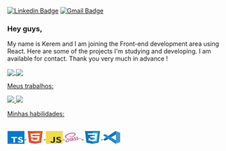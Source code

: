 [![Linkedin Badge](https://img.shields.io/badge/-LinkedIn-blue?style=flat&logo=Linkedin&logoColor=white&link=https://www.linkedin.com/mwlite/in/kerem-jovielly/)](https://www.linkedin.com/mwlite/in/kerem-jovielly/)
[![Gmail Badge](https://img.shields.io/badge/-Gmail-c14438?style=flat&logo=Gmail&logoColor=white&link=mailto:keremjovielly@gmail.com)](mailto:keremjovielly@gmail.com)

### Hey guys,

My name is Kerem and I am joining the Front-end development area using React. Here are some of the projects I'm studying and developing. I am available for contact. Thank you very much in advance !

<div>
  <a href="https://github.com/KeremJovi">
    <img height="150" align="center" src="https://github-readme-stats.vercel.app/api?username=KeremJovi&show_icons=true&count_private=true&theme=bear"/>
     <a href="https://github.com/KeremJovi">
    <img height="150" align="center" src="https://github-readme-stats.vercel.app/api/top-langs/?username=KeremJovi&layout=compact&theme=bear"/>
<div>

  
  Meus trabalhos:
  
  <div>
 <a href="https://github.com/KeremJovi/letmeask">
  <img height="100em" src="https://github-readme-stats.vercel.app/api/pin/?username=KeremJovi&repo=letmeask&theme=bear"/>
    <a href="https://github.com/KeremJovi/Podcastr">
   <img height="100em" src="https://github-readme-stats.vercel.app/api/pin/?username=KeremJovi&repo=Podcastr&theme=bear"/>
 <div>
   
   Minhas habilidades:
   
   <div style="display: inline_block"><br>
  <img align="center" alt="New-Jv" height="30" width="40" src="https://raw.githubusercontent.com/devicons/devicon/master/icons/typescript/typescript-original.svg">
  <img align="center" alt="New-Sp" height="30" width="40" src="https://raw.githubusercontent.com/devicons/devicon/master/icons/html5/html5-original.svg">
  <img align="center" alt="New-Jv" height="30" width="40" src="https://raw.githubusercontent.com/devicons/devicon/master/icons/javascript/javascript-original.svg">
  <img align="center" alt="New-Jv" height="30" width="40" src="https://raw.githubusercontent.com/devicons/devicon/master/icons/sass/sass-original.svg">
  <img align="center" alt="New-Jv" height="30" width="40" src="https://raw.githubusercontent.com/devicons/devicon/master/icons/css3/css3-original.svg">
  <img align="center" alt="New-Gh" height="30" width="40" src="https://raw.githubusercontent.com/devicons/devicon/master/icons/vscode/vscode-original.svg">
</div>


 


